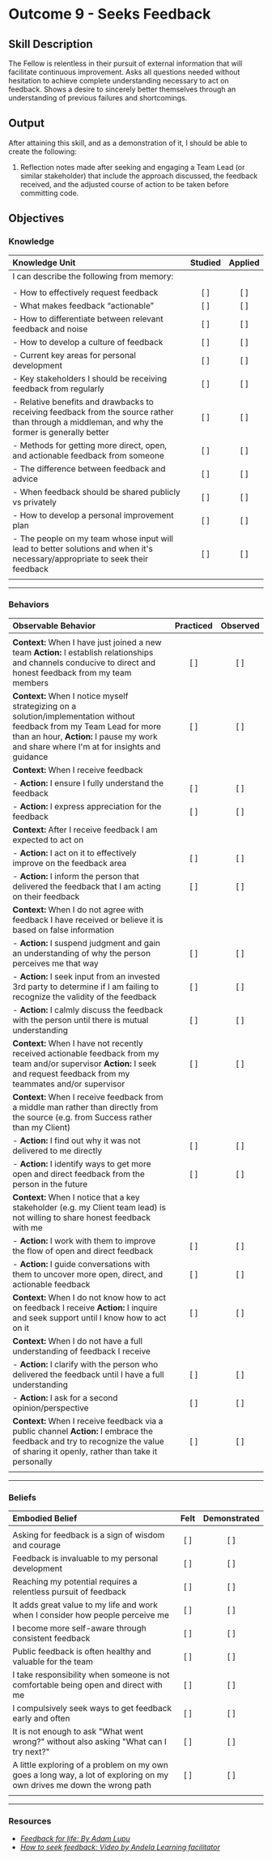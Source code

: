 # Outcome 9 - Seeks Feedback

## Skill Description

The Fellow is relentless in their pursuit of external information that will facilitate continuous improvement. Asks all questions needed without hesitation to achieve complete understanding necessary to act on feedback. Shows a desire to sincerely better themselves through an understanding of previous failures and shortcomings.

## Output

After attaining this skill, and as a demonstration of it, I should be able to create the following:

1. Reflection notes made after seeking and engaging a Team Lead (or similar stakeholder) that include the approach discussed, the feedback received, and the adjusted course of action to be taken before committing code.

## Objectives

### Knowledge

| Knowledge Unit | Studied | Applied |
|:---|:---:|:---:|
| I can describe the following from memory: | | |
| | | |
| - How to effectively request feedback | [ ] | [ ] |
| - What makes feedback “actionable” | [ ] | [ ] |
| - How to differentiate between relevant feedback and noise | [ ] | [ ] |
| - How to develop a culture of feedback | [ ] | [ ] |
| - Current key areas for personal development | [ ] | [ ] |
| - Key stakeholders I should be receiving feedback from regularly | [ ] | [ ] |
| - Relative benefits and drawbacks to receiving feedback from the source rather than through a middleman, and why the former is generally better | [ ] | [ ] |
| - Methods for getting more direct, open, and actionable feedback from someone | [ ] | [ ] |
| - The difference between feedback and advice | [ ] | [ ] |
| - When feedback should be shared publicly vs privately | [ ] | [ ] |
| - How to develop a personal improvement plan | [ ] | [ ] |
| - The people on my team whose input will lead to better solutions and when it's necessary/appropriate to seek their feedback | [ ] | [ ] |
| | | |

---

### Behaviors

| Observable Behavior | Practiced | Observed |
|:---|:---:|:---:|
| | | |
| **Context:** When I have just joined a new team **Action:** I establish relationships and channels conducive to direct and honest feedback from my team members| [ ] | [ ] |
| **Context:** When I notice myself strategizing on a solution/implementation without feedback from my Team Lead for more than an  hour, **Action:** I pause my work and share where I'm at for insights and guidance| [ ] | [ ] |
| **Context:** When I receive feedback | | |
| - **Action:** I ensure I fully understand the feedback | [ ] | [ ] |
| - **Action:** I express appreciation for the feedback| [ ] | [ ] |
| **Context:** After I receive feedback I am expected to act on | | |
| - **Action:** I act on it to effectively improve on the feedback area | [ ] | [ ] |
| - **Action:** I inform the person that delivered the feedback that I am acting on their feedback | [ ] | [ ] |
| **Context:** When I do not agree with feedback I have received or believe it is based on false information | | | |
| - **Action:** I suspend judgment and gain an understanding of why the person perceives me that way | [ ] | [ ] |
| - **Action:** I seek input from an invested 3rd party to determine if I am failing to recognize the validity of the feedback | [ ] | [ ] |
| - **Action:** I calmly discuss the feedback with the person until there is mutual understanding | [ ] | [ ] |
| **Context:** When I have not recently received actionable feedback from my team and/or supervisor **Action:** I seek and request feedback from my teammates and/or supervisor  | [ ] | [ ] |
| **Context:** When I receive feedback from a middle man rather than directly from the source (e.g. from Success rather than my Client)
| - **Action:** I find out why it was not delivered to me directly | [ ] | [ ] |
| - **Action:** I identify ways to get more open and direct feedback from the person in the future | [ ] | [ ] |
| **Context:** When I notice that a key stakeholder (e.g. my Client team lead) is not willing to share honest feedback with me | | |
| - **Action:** I work with them to improve the flow of open and direct feedback | [ ] | [ ] |
| - **Action:** I guide conversations with them to uncover more open, direct, and actionable feedback | [ ] | [ ] |
| **Context:** When I do not know how to act on feedback I receive **Action:**  I inquire and seek support until I know how to act on it | [ ] | [ ] |
| **Context:** When I do not have a full understanding of feedback I receive | | |
| - **Action:** I clarify with the person who delivered the feedback until I have a full understanding | [ ] | [ ] |
| - **Action:** I ask for a second opinion/perspective | [ ] | [ ] |
| **Context:** When I receive feedback via a public channel **Action:** I embrace the feedback and try to recognize the value of sharing it openly, rather than take it personally | [ ] | [ ] |
| | | |


---

### Beliefs


| Embodied Belief | Felt | Demonstrated |
|:---|:---:|:---:|
| | | |
| Asking for feedback is a sign of wisdom and courage | [ ] | [ ] |
| Feedback is invaluable to my personal development | [ ] | [ ] |
| Reaching my potential requires a relentless pursuit of feedback | [ ] | [ ] |
| It adds great value to my life and work when I consider how people perceive me | [ ] | [ ] |
| I become more self-aware through consistent feedback | [ ] | [ ] |
| Public feedback is often healthy and valuable for the team | [ ] | [ ] |
| I take responsibility when someone is not comfortable being open and direct with me | [ ] | [ ] |
| I compulsively seek ways to get feedback early and often | [ ] | [ ] |
| It is not enough to ask "What went wrong?" without also asking "What can I try next?"| [ ] | [ ] |
| A little exploring of a problem on my own goes a long way, a lot of exploring on my own drives me down the wrong path | [ ] | [ ] |
| | | |
___



### Resources
- [_Feedback for life: By Adam Lupu_](https://vimeo.com/213157560)
- [_How to seek feedback: Video by Andela Learning facilitator_](https://vimeo.com/216648683)
